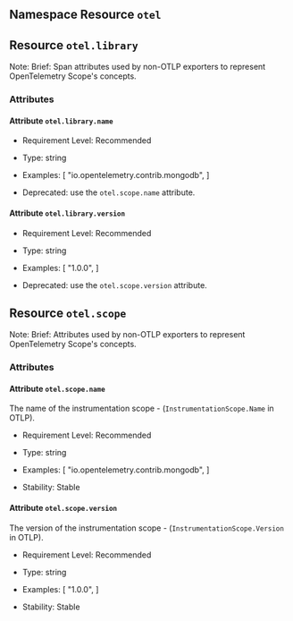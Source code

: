 ## Namespace Resource `otel`



## Resource `otel.library`

Note: 
Brief: Span attributes used by non-OTLP exporters to represent OpenTelemetry Scope's concepts.


### Attributes


#### Attribute `otel.library.name`




- Requirement Level: Recommended
  
- Type: string
- Examples: [
    "io.opentelemetry.contrib.mongodb",
]
- Deprecated: use the `otel.scope.name` attribute.
  
  
#### Attribute `otel.library.version`




- Requirement Level: Recommended
  
- Type: string
- Examples: [
    "1.0.0",
]
- Deprecated: use the `otel.scope.version` attribute.
  
  
  

## Resource `otel.scope`

Note: 
Brief: Attributes used by non-OTLP exporters to represent OpenTelemetry Scope's concepts.

### Attributes


#### Attribute `otel.scope.name`

The name of the instrumentation scope - (`InstrumentationScope.Name` in OTLP).


- Requirement Level: Recommended
  
- Type: string
- Examples: [
    "io.opentelemetry.contrib.mongodb",
]
  
- Stability: Stable
  
  
#### Attribute `otel.scope.version`

The version of the instrumentation scope - (`InstrumentationScope.Version` in OTLP).


- Requirement Level: Recommended
  
- Type: string
- Examples: [
    "1.0.0",
]
  
- Stability: Stable
  
  
  